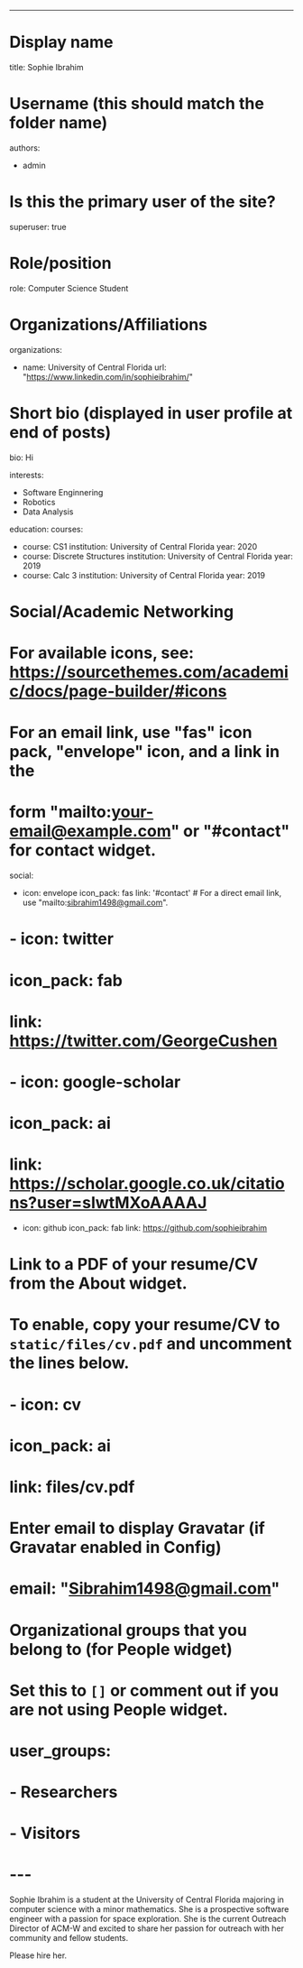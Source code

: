 ---
# Display name
title: Sophie Ibrahim

# Username (this should match the folder name)
authors:
- admin

# Is this the primary user of the site?
superuser: true

# Role/position
role: Computer Science Student

# Organizations/Affiliations
organizations:
- name: University of Central Florida
  url: "https://www.linkedin.com/in/sophieibrahim/"

# Short bio (displayed in user profile at end of posts)
bio: Hi

interests:
- Software Enginnering
- Robotics
- Data Analysis

education:
  courses:
  - course: CS1
    institution: University of Central Florida
    year: 2020
  - course: Discrete Structures
    institution: University of Central Florida
    year: 2019
  - course: Calc 3
    institution: University of Central Florida
    year: 2019

# Social/Academic Networking
# For available icons, see: https://sourcethemes.com/academic/docs/page-builder/#icons
#   For an email link, use "fas" icon pack, "envelope" icon, and a link in the
#   form "mailto:your-email@example.com" or "#contact" for contact widget.
social:
- icon: envelope
  icon_pack: fas
  link: '#contact'  # For a direct email link, use "mailto:sibrahim1498@gmail.com".
# - icon: twitter
 # icon_pack: fab
 # link: https://twitter.com/GeorgeCushen
# - icon: google-scholar
 # icon_pack: ai
 # link: https://scholar.google.co.uk/citations?user=sIwtMXoAAAAJ
- icon: github
  icon_pack: fab
  link: https://github.com/sophieibrahim
# Link to a PDF of your resume/CV from the About widget.
# To enable, copy your resume/CV to `static/files/cv.pdf` and uncomment the lines below.
# - icon: cv
#   icon_pack: ai
 #  link: files/cv.pdf

# Enter email to display Gravatar (if Gravatar enabled in Config)
# email: "Sibrahim1498@gmail.com"

# Organizational groups that you belong to (for People widget)
#   Set this to `[]` or comment out if you are not using People widget.
# user_groups:
# - Researchers
# - Visitors
# ---

Sophie Ibrahim is a student at the University of Central Florida majoring in computer science with a minor mathematics. She is a prospective software engineer with a passion for space exploration. She is the current Outreach Director of ACM-W and excited to share her passion for outreach with her community and fellow students.

Please hire her.
